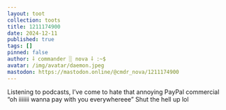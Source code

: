 ```yaml
---
layout: toot
collection: toots
title: 1211174900
date: 2024-12-11
published: true
tags: []
pinned: false
author: ⸸ commander ░ nova ⸸ :~$
avatar: /img/avatar/daemon.jpeg
mastodon: https://mastodon.online/@cmdr_nova/1211174900
---
```


Listening to podcasts, I’ve come to hate that annoying PayPal commercial “oh iiiiiii wanna pay with you everywhereee” Shut the hell up lol
